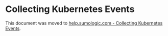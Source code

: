 # Collecting Kubernetes Events

This document was moved to
[help.sumologic.com - Collecting Kubernetes Events](https://help.sumologic.com/docs/send-data/kubernetes/collecting-events/).
